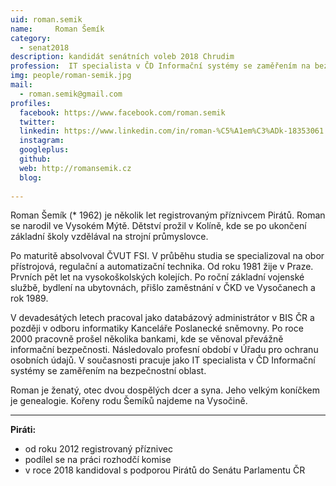 ```yaml
---
uid: roman.semik
name:     Roman Šemík
category:
  - senat2018
description: kandidát senátních voleb 2018 Chrudim
profession:  IT specialista v ČD Informační systémy se zaměřením na bezpečnostní oblast
img: people/roman-semik.jpg
mail:
  - roman.semik@gmail.com
profiles:
  facebook: https://www.facebook.com/roman.semik
  twitter: 
  linkedin: https://www.linkedin.com/in/roman-%C5%A1em%C3%ADk-18353061
  instagram: 
  googleplus: 
  github: 
  web: http://romansemik.cz
  blog: 
  
---
```


Roman Šemík (* 1962) je několik let registrovaným příznivcem Pirátů. Roman se narodil ve Vysokém Mýtě. Dětství prožil v Kolíně, kde se po ukončení základní školy vzdělával na strojní průmyslovce.

Po maturitě absolvoval ČVUT FSI. V průběhu studia se specializoval na obor přístrojová, regulační a automatizační technika. Od roku 1981 žije v Praze. Prvních pět let na vysokoškolských kolejích. Po roční základní vojenské službě, bydlení na ubytovnách, přišlo zaměstnání v ČKD ve Vysočanech a rok 1989.

V devadesátých letech pracoval jako databázový administrátor v BIS ČR a později v odboru informatiky Kanceláře Poslanecké sněmovny. Po roce 2000 pracovně prošel několika bankami, kde se věnoval převážně informační bezpečnosti. Následovalo profesní období v Úřadu pro ochranu osobních údajů. V současnosti pracuje jako IT specialista v ČD Informační systémy se zaměřením na bezpečnostní oblast.

Roman je ženatý, otec dvou dospělých dcer a syna. Jeho velkým koníčkem je genealogie. Kořeny rodu Šemíků najdeme na Vysočině. 

---

**Piráti:**
* od roku 2012 registrovaný příznivec
* podílel se na práci rozhodčí komise 
* v roce 2018 kandidoval s podporou Pirátů do Senátu Parlamentu ČR
